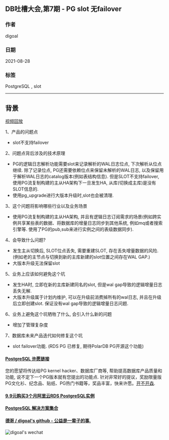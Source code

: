## DB吐槽大会,第7期 - PG slot 无failover    
                    
### 作者                    
digoal                    
                    
### 日期      
2021-08-28     
              
### 标签       
PostgreSQL , slot           
          
----          
            
## 背景                
[视频回放](https://www.bilibili.com/video/BV1R3411B7Dy/)       
        
1、产品的问题点        
- slot不支持failover    
        
2、问题点背后涉及的技术原理      
- PG的逻辑日志解析功能需要slot来记录解析的WAL日志位点, 下次解析从位点继续. 除了记录位点, PG还需要依赖位点来保留未解析的WAL日志, 以及保留用于解析WAL日志的catalog版本(例如表结构信息). 但是SLOT不支持failover, 使用PG流复制构建的主从HA架构下一旦发生HA, 从库(切换成主库)是没有SLOT信息的.   
- 使用pg_upgrade进行大版本升级时,slot也会被清理.   
        
3、这个问题将影响哪些行业以及业务场景      
- 使用PG流复制构建的主从HA架构, 并且有逻辑日志订阅需求的场景(例如跨实例共享某些表的数据、将数据库的增量日志同步到其他系统, 例如mq或者搜索引擎等. 使用了PG的pub,sub来进行实例之间的表级数据同步).     
       
4、会导致什么问题?      
- 发生主从切换后, SLOT位点丢失, 需要重建SLOT, 存在丢失增量数据的风险. (例如老的主节点与切换到新的主库新建的slot位置之间存在WAL GAP.)  
- 大版本升级无法保留slot  
            
5、业务上应该如何避免这个坑     
- 发生HA时, 立即在新的主库新建同名的slot, 但是wal gap导致的逻辑增量日志丢失无解.   
- 大版本升级属于计划内维护, 可以在升级前消费掉所有的wal日志, 并且在升级后立即创建slot. 保证没有wal gap导致的逻辑增量日志问题.  
            
6、业务上避免这个坑牺牲了什么, 会引入什么新的问题      
- 增加了管理复杂度   
              
7、数据库未来产品迭代如何修复这个坑      
- slot failover功能. (RDS PG 已修复, 期待PolarDB PG开源这个功能)  
    
      
  
#### [PostgreSQL 许愿链接](https://github.com/digoal/blog/issues/76 "269ac3d1c492e938c0191101c7238216")
您的愿望将传达给PG kernel hacker、数据库厂商等, 帮助提高数据库产品质量和功能, 说不定下一个PG版本就有您提出的功能点. 针对非常好的提议，奖励限量版PG文化衫、纪念品、贴纸、PG热门书籍等，奖品丰富，快来许愿。[开不开森](https://github.com/digoal/blog/issues/76 "269ac3d1c492e938c0191101c7238216").  
  
  
#### [9.9元购买3个月阿里云RDS PostgreSQL实例](https://www.aliyun.com/database/postgresqlactivity "57258f76c37864c6e6d23383d05714ea")
  
  
#### [PostgreSQL 解决方案集合](https://yq.aliyun.com/topic/118 "40cff096e9ed7122c512b35d8561d9c8")
  
  
#### [德哥 / digoal's github - 公益是一辈子的事.](https://github.com/digoal/blog/blob/master/README.md "22709685feb7cab07d30f30387f0a9ae")
  
  
![digoal's wechat](../pic/digoal_weixin.jpg "f7ad92eeba24523fd47a6e1a0e691b59")
  
